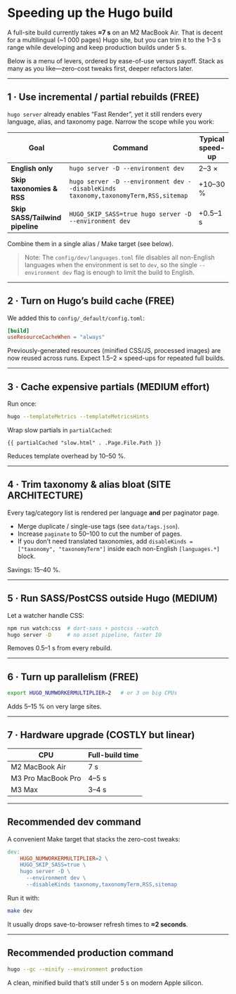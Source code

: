 # Speeding up the Hugo build

A full-site build currently takes **≈7 s** on an M2 MacBook Air.  That is decent for a multilingual (~1 000 pages) Hugo site, but you can trim it to the 1–3 s range while developing and keep production builds under 5 s.

Below is a menu of levers, ordered by ease-of-use versus payoff.  Stack as many as you like—zero-cost tweaks first, deeper refactors later.

---

## 1 · Use incremental / partial rebuilds (FREE)

`hugo server` already enables “Fast Render”, yet it still renders every language, alias, and taxonomy page.  Narrow the scope while you work:

| Goal | Command | Typical speed-up |
|------|---------|------------------|
| **English only** | `hugo server -D --environment dev` | 2–3 × |
| **Skip taxonomies & RSS** | `hugo server -D --environment dev --disableKinds taxonomy,taxonomyTerm,RSS,sitemap` | +10–30 % |
| **Skip SASS/Tailwind pipeline** | `HUGO_SKIP_SASS=true hugo server -D --environment dev` | +0.5–1 s |

Combine them in a single alias / Make target (see below).

> Note: The `config/dev/languages.toml` file disables all non-English languages when the environment is set to `dev`, so the single `--environment dev` flag is enough to limit the build to English.

---

## 2 · Turn on Hugo’s build cache (FREE)

We added this to `config/_default/config.toml`:

```toml
[build]
useResourceCacheWhen = "always"
```

Previously-generated resources (minified CSS/JS, processed images) are now reused across runs.  Expect 1.5–2 × speed-ups for repeated full builds.

---

## 3 · Cache expensive partials (MEDIUM effort)

Run once:

```bash
hugo --templateMetrics --templateMetricsHints
```

Wrap slow partials in `partialCached`:

```go-html
{{ partialCached "slow.html" . .Page.File.Path }}
```

Reduces template overhead by 10–50 %.

---

## 4 · Trim taxonomy & alias bloat (SITE ARCHITECTURE)

Every tag/category list is rendered per language **and** per paginator page.

* Merge duplicate / single-use tags (see `data/tags.json`).
* Increase `paginate` to 50–100 to cut the number of pages.
* If you don’t need translated taxonomies, add `disableKinds = ["taxonomy", "taxonomyTerm"]` inside each non-English `[languages.*]` block.

Savings: 15–40 %.

---

## 5 · Run SASS/PostCSS outside Hugo (MEDIUM)

Let a watcher handle CSS:

```bash
npm run watch:css  # dart-sass + postcss --watch
hugo server -D     # no asset pipeline, faster IO
```

Removes 0.5–1 s from every rebuild.

---

## 6 · Turn up parallelism (FREE)

```bash
export HUGO_NUMWORKERMULTIPLIER=2   # or 3 on big CPUs
```

Adds 5–15 % on very large sites.

---

## 7 · Hardware upgrade (COSTLY but linear)

| CPU | Full-build time |
|-----|-----------------|
| M2 MacBook Air | 7 s |
| M3 Pro MacBook Pro | 4–5 s |
| M3 Max | 3–4 s |

---

## Recommended dev command

A convenient Make target that stacks the zero-cost tweaks:

```makefile
dev:
	HUGO_NUMWORKERMULTIPLIER=2 \
	HUGO_SKIP_SASS=true \
	hugo server -D \
	  --environment dev \
	  --disableKinds taxonomy,taxonomyTerm,RSS,sitemap
```

Run it with:

```bash
make dev
```

It usually drops save-to-browser refresh times to **≈2 seconds**.

---

## Recommended production command

```bash
hugo --gc --minify --environment production
```

A clean, minified build that’s still under 5 s on modern Apple silicon. 